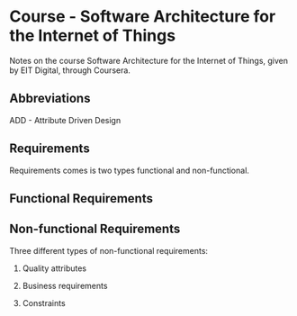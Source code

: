 # Course - Software Architecture for the Internet of Things

Notes on the course Software Architecture for the Internet of Things, given by EIT Digital, through Coursera.

## Abbreviations

ADD - Attribute Driven Design  

## Requirements

Requirements comes is two types functional and non-functional.

## Functional Requirements

## Non-functional Requirements

Three different types of non-functional requirements:

1. Quality attributes

2. Business requirements

3. Constraints
